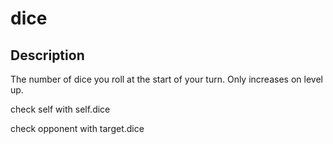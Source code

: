 # dice
## Description
The number of dice you roll at the start of your turn. Only increases on level up.

check self with self.dice

check opponent with target.dice